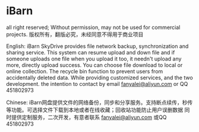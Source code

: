 # iBarn

all right reserved; Without permission, may not be used for commercial projects.
版权所有，翻版必究，未经同意不得用于商业项目


English:
iBarn SkyDrive provides file network backup, synchronization and sharing service. This system can resume upload and down file and if someone uploads one file when you upload it too, it needn't upload any more, directly upload success. You can choose file download to local or online collection. The recycle bin function to prevent users from accidentally deleted data. While providing customized services, and the two development. the intention to contact by email fanyalei@aliyun.com or QQ 451802973

Chinese:
iBarn网盘提供文件的网络备份，同步和分享服务。支持断点续传，秒传等功能。可选择文件下载到本地或者在线收藏；回收站功能防止用户误删数据
同时提供定制服务，二次开发，有意者联系 fanyalei@aliyun.com 或QQ 451802973